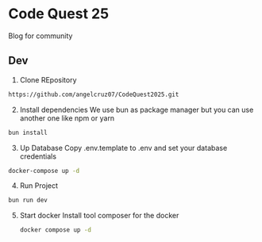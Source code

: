 # Code Quest 25

Blog for community

## Dev

1. Clone REpository

```bash
https://github.com/angelcruz07/CodeQuest2025.git
```

2. Install dependencies
   We use bun as package manager
   but you can use another one like npm or yarn

```bash
bun install
```

3. Up Database
   Copy .env.template to .env and set your database credentials

```bash
docker-compose up -d

```

4. Run Project

```bash
bun run dev
```

5. Start docker
   Install tool composer for the docker
   ```bash
   docker compose up -d
   ```
